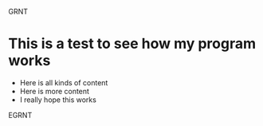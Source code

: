 GRNT

# This is a test to see how my program works

- Here is all kinds of content
- Here is more content
- I really hope this works

EGRNT
